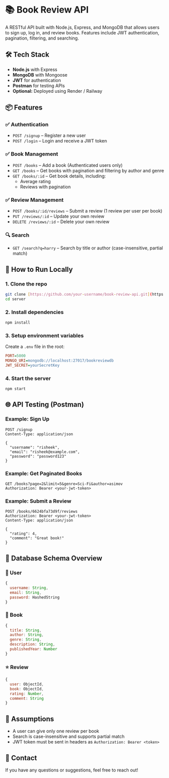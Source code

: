 # 📚 Book Review API

A RESTful API built with Node.js, Express, and MongoDB that allows users to sign up, log in, and review books. Features include JWT authentication, pagination, filtering, and searching.

## 🛠️ Tech Stack

- **Node.js** with Express
- **MongoDB** with Mongoose
- **JWT** for authentication
- **Postman** for testing APIs
- **Optional:** Deployed using Render / Railway

## 📦 Features

### ✅ Authentication
- `POST /signup` – Register a new user
- `POST /login` – Login and receive a JWT token

### ✅ Book Management
- `POST /books` – Add a book (Authenticated users only)
- `GET /books` – Get books with pagination and filtering by author and genre
- `GET /books/:id` – Get book details, including:
  - Average rating
  - Reviews with pagination

### ✅ Review Management
- `POST /books/:id/reviews` – Submit a review (1 review per user per book)
- `PUT /reviews/:id` – Update your own review
- `DELETE /reviews/:id` – Delete your own review

### 🔍 Search
- `GET /search?q=harry` – Search by title or author (case-insensitive, partial match)

## 🧪 How to Run Locally

### 1. Clone the repo
```bash
git clone [https://github.com/your-username/book-review-api.git](https://github.com/Risheek2627/Book_Review_Api.git)
cd server
```

### 2. Install dependencies
```bash
npm install
```

### 3. Setup environment variables
Create a `.env` file in the root:
```ini
PORT=5000
MONGO_URI=mongodb://localhost:27017/bookreviewdb
JWT_SECRET=yourSecretKey
```

### 4. Start the server
```bash
npm start
```

## 🌐 API Testing (Postman)

### Example: Sign Up
```http
POST /signup
Content-Type: application/json

{
  "username": "risheek",
  "email": "risheek@example.com",
  "password": "password123"
}
```

### Example: Get Paginated Books
```http
GET /books?page=2&limit=5&genre=Sci-Fi&author=asimov
Authorization: Bearer <your-jwt-token>
```

### Example: Submit a Review
```http
POST /books/6624bfa73d9f/reviews
Authorization: Bearer <your-jwt-token>
Content-Type: application/json

{
  "rating": 4,
  "comment": "Great book!"
}
```

## 🧱 Database Schema Overview

### 🧍 User
```javascript
{
  username: String,
  email: String,
  password: HashedString
}
```

### 📘 Book
```javascript
{
  title: String,
  author: String,
  genre: String,
  description: String,
  publishedYear: Number
}
```

### ⭐ Review
```javascript
{
  user: ObjectId,
  book: ObjectId,
  rating: Number,
  comment: String
}
```

## 📌 Assumptions

- A user can give only one review per book
- Search is case-insensitive and supports partial match
- JWT token must be sent in headers as `Authorization: Bearer <token>`




## 📧 Contact

If you have any questions or suggestions, feel free to reach out!

